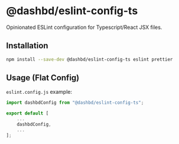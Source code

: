 # @dashbd/eslint-config-ts

Opinionated ESLint configuration for Typescript/React JSX files.

## Installation

```bash
npm install --save-dev @dashbd/eslint-config-ts eslint prettier
```

## Usage (Flat Config)

`eslint.config.js` example:
    
```js
import dashbdConfig from "@dashbd/eslint-config-ts";

export default [
    ...
    dashbdConfig,
    ...
];
```
